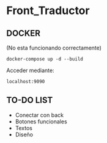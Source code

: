 # Front_Traductor
## DOCKER
(No esta funcionando correctamente) 
```
docker-compose up -d --build
```

Acceder mediante:
```
localhost:9090
```

## TO-DO LIST
- Conectar con back
- Botones funcionales
- Textos
- Diseño
